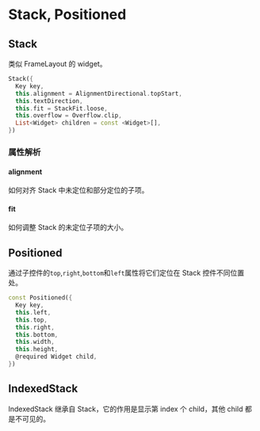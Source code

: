 # Stack, Positioned

## Stack

类似 FrameLayout 的 widget。

```dart
Stack({
  Key key,
  this.alignment = AlignmentDirectional.topStart,
  this.textDirection,
  this.fit = StackFit.loose,
  this.overflow = Overflow.clip,
  List<Widget> children = const <Widget>[],
})
```

### 属性解析

#### alignment

如何对齐 Stack 中未定位和部分定位的子项。

#### fit

如何调整 Stack 的未定位子项的大小。

## Positioned

通过子控件的`top`,`right`,`bottom`和`left`属性将它们定位在 Stack 控件不同位置处。

```dart
const Positioned({
  Key key,
  this.left,
  this.top,
  this.right,
  this.bottom,
  this.width,
  this.height,
  @required Widget child,
})
```

## IndexedStack

IndexedStack 继承自 Stack，它的作用是显示第 index 个 child，其他 child 都是不可见的。